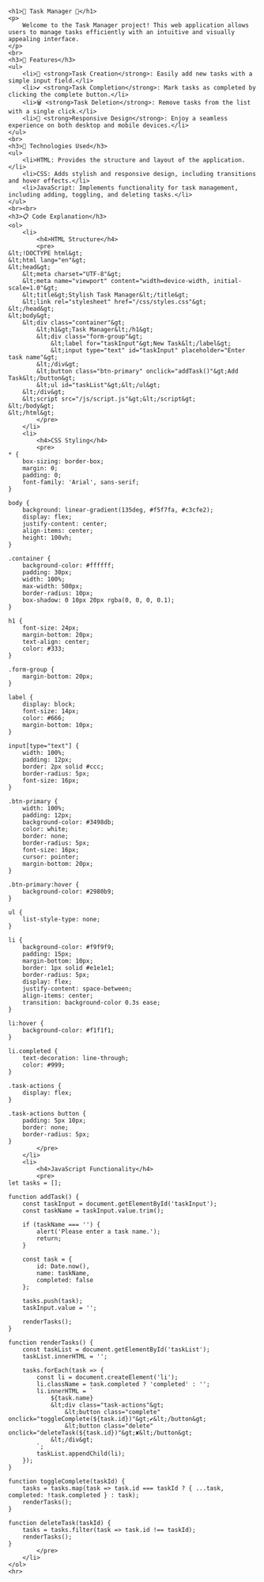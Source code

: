    <h1>📝 Task Manager 📝</h1>
    <p>
        Welcome to the Task Manager project! This web application allows users to manage tasks efficiently with an intuitive and visually appealing interface.
    </p>
    <br>
    <h3>🚀 Features</h3>
    <ul>
        <li>📝 <strong>Task Creation</strong>: Easily add new tasks with a simple input field.</li>
        <li>✔️ <strong>Task Completion</strong>: Mark tasks as completed by clicking the complete button.</li>
        <li>🗑️ <strong>Task Deletion</strong>: Remove tasks from the list with a single click.</li>
        <li>📱 <strong>Responsive Design</strong>: Enjoy a seamless experience on both desktop and mobile devices.</li>
    </ul>
    <br>
    <h3>🔧 Technologies Used</h3>
    <ul>
        <li>HTML: Provides the structure and layout of the application.</li>
        <li>CSS: Adds stylish and responsive design, including transitions and hover effects.</li>
        <li>JavaScript: Implements functionality for task management, including adding, toggling, and deleting tasks.</li>
    </ul>
    <br><br>
    <h3>📋 Code Explanation</h3>
    <ol>
        <li>
            <h4>HTML Structure</h4>
            <pre>
    &lt;!DOCTYPE html&gt;
    &lt;html lang="en"&gt;
    &lt;head&gt;
        &lt;meta charset="UTF-8"&gt;
        &lt;meta name="viewport" content="width=device-width, initial-scale=1.0"&gt;
        &lt;title&gt;Stylish Task Manager&lt;/title&gt;
        &lt;link rel="stylesheet" href="/css/styles.css"&gt;
    &lt;/head&gt;
    &lt;body&gt;
        &lt;div class="container"&gt;
            &lt;h1&gt;Task Manager&lt;/h1&gt;
            &lt;div class="form-group"&gt;
                &lt;label for="taskInput"&gt;New Task&lt;/label&gt;
                &lt;input type="text" id="taskInput" placeholder="Enter task name"&gt;
            &lt;/div&gt;
            &lt;button class="btn-primary" onclick="addTask()"&gt;Add Task&lt;/button&gt;
            &lt;ul id="taskList"&gt;&lt;/ul&gt;
        &lt;/div&gt;
        &lt;script src="/js/script.js"&gt;&lt;/script&gt;         
    &lt;/body&gt;
    &lt;/html&gt;
            </pre>
        </li>
        <li>
            <h4>CSS Styling</h4>
            <pre>
    * {
        box-sizing: border-box;
        margin: 0;
        padding: 0;
        font-family: 'Arial', sans-serif;
    }
    
    body {
        background: linear-gradient(135deg, #f5f7fa, #c3cfe2);
        display: flex;
        justify-content: center;
        align-items: center;
        height: 100vh;
    }
    
    .container {
        background-color: #ffffff;
        padding: 30px;
        width: 100%;
        max-width: 500px;
        border-radius: 10px;
        box-shadow: 0 10px 20px rgba(0, 0, 0, 0.1);
    }
    
    h1 {
        font-size: 24px;
        margin-bottom: 20px;
        text-align: center;
        color: #333;
    }
    
    .form-group {
        margin-bottom: 20px;
    }
    
    label {
        display: block;
        font-size: 14px;
        color: #666;
        margin-bottom: 10px;
    }
    
    input[type="text"] {
        width: 100%;
        padding: 12px;
        border: 2px solid #ccc;
        border-radius: 5px;
        font-size: 16px;
    }
    
    .btn-primary {
        width: 100%;
        padding: 12px;
        background-color: #3498db;
        color: white;
        border: none;
        border-radius: 5px;
        font-size: 16px;
        cursor: pointer;
        margin-bottom: 20px;
    }
    
    .btn-primary:hover {
        background-color: #2980b9;
    }
    
    ul {
        list-style-type: none;
    }
    
    li {
        background-color: #f9f9f9;
        padding: 15px;
        margin-bottom: 10px;
        border: 1px solid #e1e1e1;
        border-radius: 5px;
        display: flex;
        justify-content: space-between;
        align-items: center;
        transition: background-color 0.3s ease;
    }
    
    li:hover {
        background-color: #f1f1f1;
    }
    
    li.completed {
        text-decoration: line-through;
        color: #999;
    }
    
    .task-actions {
        display: flex;
    }
    
    .task-actions button {
        padding: 5px 10px;
        border: none;
        border-radius: 5px;
    }
            </pre>
        </li>
        <li>
            <h4>JavaScript Functionality</h4>
            <pre>
    let tasks = [];
    
    function addTask() {
        const taskInput = document.getElementById('taskInput');
        const taskName = taskInput.value.trim();
    
        if (taskName === '') {
            alert('Please enter a task name.');
            return;
        }
    
        const task = {
            id: Date.now(),
            name: taskName,
            completed: false
        };
    
        tasks.push(task);
        taskInput.value = '';
    
        renderTasks();
    }
    
    function renderTasks() {
        const taskList = document.getElementById('taskList');
        taskList.innerHTML = '';
    
        tasks.forEach(task => {
            const li = document.createElement('li');
            li.className = task.completed ? 'completed' : '';
            li.innerHTML = `
                ${task.name}
                &lt;div class="task-actions"&gt;
                    &lt;button class="complete" onclick="toggleComplete(${task.id})"&gt;✔&lt;/button&gt;
                    &lt;button class="delete" onclick="deleteTask(${task.id})"&gt;✘&lt;/button&gt;
                &lt;/div&gt;
            `;
            taskList.appendChild(li);
        });
    }
    
    function toggleComplete(taskId) {
        tasks = tasks.map(task => task.id === taskId ? { ...task, completed: !task.completed } : task);
        renderTasks();
    }
    
    function deleteTask(taskId) {
        tasks = tasks.filter(task => task.id !== taskId);
        renderTasks();
    }
            </pre>
        </li>
    </ol>
    <hr>
    
